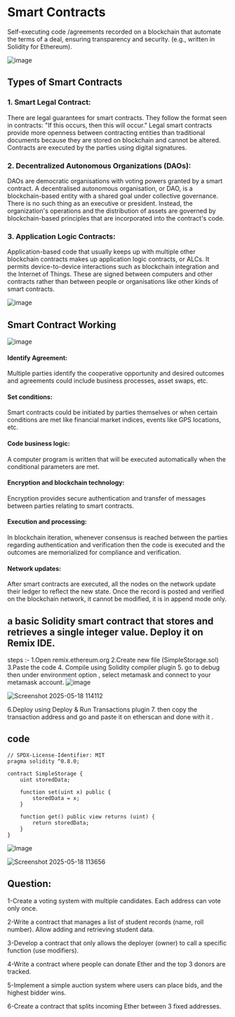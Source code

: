 # Smart Contracts

Self-executing code /agreements recorded on a blockchain that automate the terms of a deal, ensuring transparency and security. (e.g., written in Solidity for Ethereum).

![image](https://github.com/user-attachments/assets/3b08659e-b1e0-4632-b409-70c1aaee79d9)

## Types of Smart Contracts

### 1. Smart Legal Contract:

There are legal guarantees for smart contracts. They follow the format seen in contracts: "If this occurs, then this will occur." Legal smart contracts provide more openness between contracting entities than traditional documents because they are stored on blockchain and cannot be altered. Contracts are executed by the parties using digital signatures.

### 2. Decentralized Autonomous Organizations (DAOs):

DAOs are democratic organisations with voting powers granted by a smart contract. A decentralised autonomous organisation, or DAO, is a blockchain-based entity with a shared goal under collective governance. There is no such thing as an executive or president. Instead, the organization's operations and the distribution of assets are governed by blockchain-based principles that are incorporated into the contract's code.

### 3. Application Logic Contracts:

Application-based code that usually keeps up with multiple other blockchain contracts makes up application logic contracts, or ALCs. It permits device-to-device interactions such as blockchain integration and the Internet of Things. These are signed between computers and other contracts rather than between people or organisations like other kinds of smart contracts.

![image](https://github.com/user-attachments/assets/fdd3a1b9-03c5-48e0-8749-8743d16171ba)


## Smart Contract Working

![image](https://github.com/user-attachments/assets/6c50806c-fbac-4d5c-96cd-6fe7923477ae)

#### Identify Agreement: 
Multiple parties identify the cooperative opportunity and desired outcomes and agreements could include business processes, asset swaps, etc.

#### Set conditions: 
Smart contracts could be initiated by parties themselves or when certain conditions are met like financial market indices, events like GPS locations, etc.

#### Code business logic:
A computer program is written that will be executed automatically when the conditional parameters are met.

#### Encryption and blockchain technology: 
Encryption provides secure authentication and transfer of messages between parties relating to smart contracts.

#### Execution and processing: 
In blockchain iteration, whenever consensus is reached between the parties regarding authentication and verification then the code is executed and the outcomes are memorialized for compliance and verification.

#### Network updates: 
After smart contracts are executed, all the nodes on the network update their ledger to reflect the new state. Once the record is posted and verified on the blockchain network, it cannot be modified, it is in append mode only.




## a basic Solidity smart contract that stores and retrieves a single integer value. Deploy it on Remix IDE.

steps :-
1.Open remix.ethereum.org
2.Create new file (SimpleStorage.sol)
3.Paste the code
4. Compile using Solidity compiler plugin
5. go to debug then under environment option , select metamask and connect to your metamask account. 
![image](https://github.com/user-attachments/assets/7e15b9c4-afd0-4341-bb35-71d3e11839e7)

![Screenshot 2025-05-18 114112](https://github.com/user-attachments/assets/356ca2a8-a0ea-44e6-ab7c-95af1422c5d3)

6.Deploy using Deploy & Run Transactions plugin
7. then copy the transaction address and go and paste it on etherscan and done with it .

## code  
``` 
// SPDX-License-Identifier: MIT
pragma solidity ^0.8.0;

contract SimpleStorage {
    uint storedData;
    
    function set(uint x) public {
        storedData = x;
    }
    
    function get() public view returns (uint) {
        return storedData;
    }
}
``` 


![Image](https://github.com/user-attachments/assets/e7afc484-4217-4d7d-9534-6288594abb9a)

![Screenshot 2025-05-18 113656](https://github.com/user-attachments/assets/845c852b-ffd0-41ae-b8d9-dd8ca72a3a10)

## Question:
1-Create a voting system with multiple candidates. Each address can vote only once.

2-Write a contract that manages a list of student records (name, roll number). Allow adding and retrieving student data.

3-Develop a contract that only allows the deployer (owner) to call a specific function (use modifiers).

4-Write a contract where people can donate Ether and the top 3 donors are tracked.

5-Implement a simple auction system where users can place bids, and the highest bidder wins.

6-Create a contract that splits incoming Ether between 3 fixed addresses.
